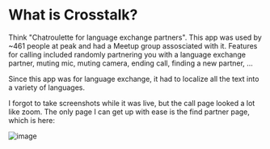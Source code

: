 # What is Crosstalk?
Think "Chatroulette for language exchange partners". This app was used by ~461 people at peak and had a Meetup group assosciated with it. Features for calling included randomly partnering you with a language exchange partner, muting mic, muting camera, ending call, finding a new partner, ...

Since this app was for language exchange, it had to localize all the text into a variety of languages.

I forgot to take screenshots while it was live, but the call page looked a lot like zoom. The only page I can get up with ease is the find partner page, which is here:

![image](https://user-images.githubusercontent.com/20760528/188787632-8f814bfc-e249-4b3f-90fa-d1d2768bd332.png)
